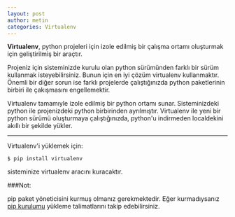 ```yaml
---
layout: post
author: metin
categories: Virtualenv
---
```


**Virtualenv**, python projeleri için izole edilmiş bir çalışma ortamı oluşturmak için geliştirilmiş bir araçtır.

Projeniz için sisteminizde kurulu olan python sürümünden farklı bir sürüm kullanmak isteyebilirsiniz. Bunun için en iyi çözüm virtualenv kullanmaktır. Önemli bir diğer sorun ise farklı projelerde çalıştığınızda python paketlerinin birbiri ile çakışmasını engellemektir.

Virtualenv tamamıyle izole edilmiş bir python ortamı sunar. Sisteminizdeki python ile projenizdeki python birbirinden ayrılmıştır. Virtualenv ile yeni bir python sürümü oluşturmaya çalıştığınızda, python'u indirmeden localdekini akıllı bir şekilde yükler.

---

Virtualenv'i yüklemek için:

    $ pip install virtualenv

sisteminize virtualenv aracını kuracaktır.

###Not:

pip paket yöneticisini kurmuş olmanız gerekmektedir.
Eğer kurmadıysanız [pip kurulumu](/pip) yükleme talimatlarını takip edebilirsiniz.
